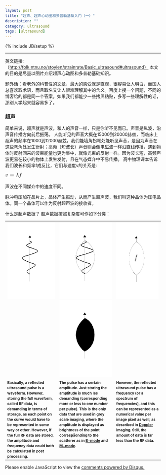 ```yaml
---
layout: post
title: "超声、超声心动图和多普勒基础入门（一）"
description: ""
category: ultrasound
tags: [ultrasound]
---
```

{% include JB/setup %}


----------

英文链接: 
（http://folk.ntnu.no/stoylen/strainrate/Basic_ultrasound#ultrasound） 
本文的目的是尽量以图片介绍超声心动图和多普勒基础知识。

题外话：看老外的科普性的文章，最大的感受就是直观，很容易让人明白，而国人总喜欢取术语，而且取名又让人很难理解其中的含义。百度上搜一个问题，不同的博客给的都是同一个答案。如果我们都能少一些拷贝粘贴，多写一些理解性的话，那别人学起来就容易多了。

###  超声   ###
简单来说，超声就是声波，和人的声音一样，只是你听不见而已。声音是纵波，沿声音传播方向前后振荡。 
人能听见的声音大概在15000到20000赫兹，而临床上超声的频率在1000到12000赫兹。我们能墙角拐弯处能听见声音，是因为声音在这些弯角处发生衍射；高频（短波长）声音则会像电磁波一样沿直线传播，遇到物体时反射回来的波束能量也更为集中，就像光束的反射一样。因为波长短，高频声波更易在较小的物体上发生发射，且在气态媒介中不易传播。 
高中物理课本告诉我们波长和频率f成反比，它们与速度v的关系是:


<img src="https://github.com/WindTom/imagestom/blob/master/gongshi.gif?raw=true">

声波在不同媒介中的速度不同。

脉冲电压加在晶片上，晶体产生振动，从而产生超声波，我们叫这种晶体为压电晶体。同一个晶体可以作为反射超声波的接收者。

什么是超声数据？ 
超声数据按照复杂度可作如下分类：
<table style="text-align: left; width: 100%;" border="0" cellpadding="2" cellspacing="2">
      <tbody>
        <tr>
          <td style="vertical-align: top; text-align: center;"><img style="width: 261px; height: 249px;" alt="" src="https://github.com/WindTom/imagestom/blob/master/RF.GIF?raw=true" height="249" width="261"><br>
          </td>
          <td style="vertical-align: top; text-align: center;"><img style="width: 261px; height: 249px;" alt="" src="https://github.com/WindTom/imagestom/blob/master/RF-ampl.GIF?raw=true"><img style="width: 261px; height:
              249px;" alt="" src="https://github.com/WindTom/imagestom/blob/master/ampl.GIF?raw=true"><br>
          </td>
          <td style="vertical-align: top; text-align: center;"><img style="width: 261px; height: 249px;" alt="" src="https://github.com/WindTom/imagestom/blob/master/freq.GIF?raw=true" height="249" width="261"><br>
          </td>
        </tr>
        <tr>
          <td style="vertical-align: top;"><small><span style="font-weight: bold;">Basically, a reflected
                ultrasound pulse is a waveform. However, storing the
                full waveform, called RF data, is demanding in terms of
                storage, as each point on the curve would have to be
                represented in some way or other. However, if the full
                RF data are stored, the amplitude and frequency data
                could both be calculated in post processing. </span></small><br>
          </td>
          <td style="vertical-align: top;"><small><span style="font-weight: bold;">The pulse has a certain
                amplitude. Just storing the amplitude is much les
                demanding (corresponding more or less to one number per
                pulse). This is the only data that are used in grey
                scale imaging, where the amplitude is displayed as
                brightness of the point correspåonding to the scatterer
                as in <a href="#2D">B-mode</a> and <a href="#M-mode">M-mode</a>.</span></small><br>
          </td>
          <td style="vertical-align: top;"><small><span style="font-weight: bold;">However, the reflected
                ultrasound pulse has a frequency (or a spectrum of
                frequencies), and this can be represented as a numerical
                value per image pixel as well, as described in <a href="#Doppler">Doppler </a>imaging. Still, the
                amount of data is far less than the RF data. </span></small><br>
          </td>
        </tr>
      </tbody>
    </table>






<div id="disqus_thread"></div>
<script>
    /**
     *  RECOMMENDED CONFIGURATION VARIABLES: EDIT AND UNCOMMENT THE SECTION BELOW TO INSERT DYNAMIC VALUES FROM YOUR PLATFORM OR CMS.
     *  LEARN WHY DEFINING THESE VARIABLES IS IMPORTANT: https://disqus.com/admin/universalcode/#configuration-variables
     */
    /*
    var disqus_config = function () {
        this.page.url = PAGE_URL;  // Replace PAGE_URL with your page's canonical URL variable
        this.page.identifier = PAGE_IDENTIFIER; // Replace PAGE_IDENTIFIER with your page's unique identifier variable
    };
    */
    (function() {  // DON'T EDIT BELOW THIS LINE
        var d = document, s = d.createElement('script');
        
        s.src = '//windtom.disqus.com/embed.js';
        
        s.setAttribute('data-timestamp', +new Date());
        (d.head || d.body).appendChild(s);
    })();
</script>
<noscript>Please enable JavaScript to view the <a href="https://disqus.com/?ref_noscript" rel="nofollow">comments powered by Disqus.</a></noscript>